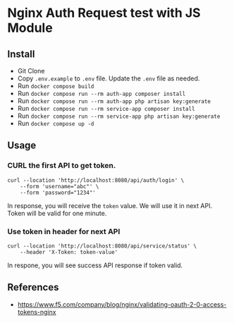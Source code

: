 # Nginx Auth Request test with JS Module

## Install
- Git Clone
- Copy `.env.example` to `.env` file. Update the `.env` file as needed.
- Run `docker compose build`
- Run `docker compose run --rm auth-app composer install`
- Run `docker compose run --rm auth-app php artisan key:generate`
- Run `docker compose run --rm service-app composer install`
- Run `docker compose run --rm service-app php artisan key:generate`
- Run `docker compose up -d`

## Usage

### CURL the first API to get token.

```
curl --location 'http://localhost:8080/api/auth/login' \
    --form 'username="abc"' \
    --form 'password="1234"'
```

In response, you will receive the `token` value. We will use it in next API. Token will be valid for one minute.

### Use token in header for next API

```
curl --location 'http://localhost:8080/api/service/status' \
    --header 'X-Token: token-value'
```

In respone, you will see success API response if token valid.


## References

- https://www.f5.com/company/blog/nginx/validating-oauth-2-0-access-tokens-nginx
